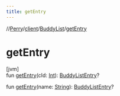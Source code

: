 ```yaml
---
title: getEntry
---
```

//[Perry](../../../index.html)/[client](../index.html)/[BuddyList](index.html)/[getEntry](get-entry.html)



# getEntry



[jvm]\
fun [getEntry](get-entry.html)(cId: [Int](https://kotlinlang.org/api/latest/jvm/stdlib/kotlin/-int/index.html)): [BuddyListEntry](../-buddy-list-entry/index.html)?

fun [getEntry](get-entry.html)(name: [String](https://kotlinlang.org/api/latest/jvm/stdlib/kotlin/-string/index.html)): [BuddyListEntry](../-buddy-list-entry/index.html)?




